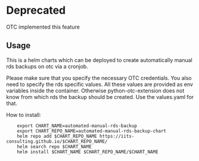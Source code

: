 # Deprecated

OTC implemented this feature

## Usage
This is a helm charts which can be deployed to create automatically manual rds backups on otc via a cronjob.

Please make sure that you specify the necessary OTC credentials. You also need to specify the rds specific values.
All these values are provided as env variables inside the container. Otherwise python-otc-extension does not know
from which rds the backup should be created. Use the values.yaml for that.

How to install:

```shell
    export CHART_NAME=automated-manual-rds-backup
    export CHART_REPO_NAME=automated-manual-rds-backup-chart
    helm repo add $CHART_REPO_NAME https://iits-consulting.github.io/$CHART_REPO_NAME/
    helm search repo $CHART_NAME
    helm install $CHART_NAME $CHART_REPO_NAME/$CHART_NAME
```
